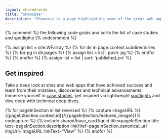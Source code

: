 ```yaml
---
layout: shared/wide
title: "Showcase"
description: "Showcase is a page highlighting some of the great web apps available to day. We look at design, performance and responsiveness."
---
```

{% comment %}
  the following code grabs and sorts the list of case studies and spotlights
{% endcomment %}

{% assign list = site.WFarray %}
{% for dir in page.context.subdirectories %}
  {% for pg in dir.pages %}
    {% assign list = list | push: pg %}
  {% endfor %}
{% endfor %}
{% assign list = list | sort: 'published_on' %}


<div class="wf-subheading">
  <div class="page-content">
    <h2>Get inspired</h2>
    <p>
      Take a deep look at sites and web apps that have achieved success and learn from their mistakes, discoveries and technical advancements. Immerse yourself in <a href="/web/showcase/case-study/">case studies</a>, get inspired via lightweight <a href="/web/showcase/spotlight/">spotlights</a> and dive deep with technical deep dives.
    </p>
  </div>
</div>

<div class="page-content">
  <div class="mdl-grid">
    {% for pageInSection in list reversed %}
      {% capture imageURL %}{{pageInSection.context.id}}/{{pageInSection.featured_image}}{% endcapture %}
      {% include shared/base_card.liquid title=pageInSection.title text=pageInSection.description linkHref=pageInSection.canonical_url imgUrl=imageURL linkText="View" %}
    {% endfor %}
  </div>
</div>
